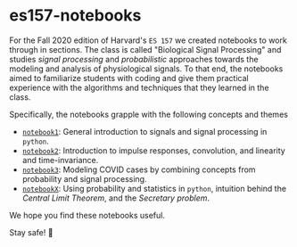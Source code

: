 # es157-notebooks
For the Fall 2020 edition of Harvard's `ES 157` we created notebooks to work through in sections. The class is called "Biological Signal Processing" and studies _signal processing_ and _probabilistic_ approaches towards the modeling and analysis of physiological signals. To that end, the notebooks aimed to familiarize students with coding and give them practical experience with the algorithms and techniques that they learned in the class.

Specifically, the notebooks grapple with the following concepts and themes
- [`notebook1`](https://github.com/manosth/es157-notebooks/blob/main/notebooks/es157_notebook1_solutions.ipynb): General introduction to signals and signal processing in `python`.
- [`notebook2`](https://github.com/manosth/es157-notebooks/blob/main/notebooks/es157_notebook2_solutions.ipynb): Introduction to impulse responses, convolution, and linearity and time-invariance.
- [`notebook3`](https://github.com/manosth/es157-notebooks/blob/main/notebooks/es157_notebook3_solutions.ipynb): Modeling COVID cases by combining concepts from probability and signal processing.
- [`notebookX`](https://github.com/manosth/es157-notebooks/blob/main/notebooks/es157_notebookX_solutions.ipynb): Using probability and statistics in `python`, intuition behind the _Central Limit Theorem_, and the _Secretary problem_.

We hope you find these notebooks useful.

Stay safe! 👋
